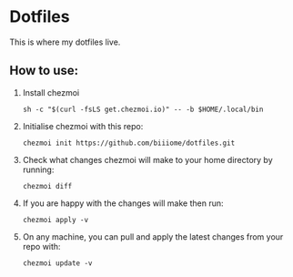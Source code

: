 # Dotfiles
This is where my dotfiles live.

## How to use:
1. Install chezmoi 

    `sh -c "$(curl -fsLS get.chezmoi.io)" -- -b $HOME/.local/bin`

2. Initialise chezmoi with this repo:

    `chezmoi init https://github.com/biiiome/dotfiles.git`
    
3. Check what changes chezmoi will make to your home directory by running:

    `chezmoi diff`

4. If you are happy with the changes will make then run:

    `chezmoi apply -v`

5. On any machine, you can pull and apply the latest changes from your repo with:

    `chezmoi update -v` 
